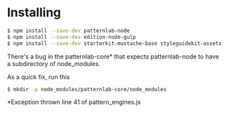 # Installing

```sh
$ npm install --save-dev patternlab-node
$ npm install --save-dev edition-node-gulp
$ npm install --save-dev starterkit-mustache-base styleguidekit-assets-default styleguidekit-mustache-default
```

There's a bug in the patternlab-core* that expects patternlab-node to have a subdirectory of node_modules.

As a quick fix, run this

```sh
$ mkdir -p node_modules/patternlab-core/node_modules
```

*Exception thrown line 41 of pattern_engines.js